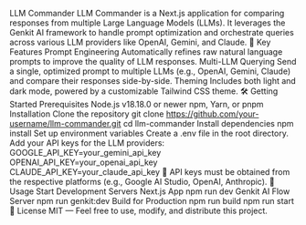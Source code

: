 LLM Commander
LLM Commander is a Next.js application for comparing responses from multiple Large Language Models (LLMs). It leverages the Genkit AI framework to handle prompt optimization and orchestrate queries across various LLM providers like OpenAI, Gemini, and Claude.
🚀 Key Features
Prompt Engineering
Automatically refines raw natural language prompts to improve the quality of LLM responses.
Multi-LLM Querying
Send a single, optimized prompt to multiple LLMs (e.g., OpenAI, Gemini, Claude) and compare their responses side-by-side.
Theming
Includes both light and dark mode, powered by a customizable Tailwind CSS theme.
🛠️ Getting Started
Prerequisites
Node.js v18.18.0 or newer
npm, Yarn, or pnpm
Installation
Clone the repository
git clone https://github.com/your-username/llm-commander.git
cd llm-commander
Install dependencies
npm install
Set up environment variables
Create a .env file in the root directory.
Add your API keys for the LLM providers:
GOOGLE_API_KEY=your_gemini_api_key
OPENAI_API_KEY=your_openai_api_key
CLAUDE_API_KEY=your_claude_api_key
🔐 API keys must be obtained from the respective platforms (e.g., Google AI Studio, OpenAI, Anthropic).
🧪 Usage
Start Development Servers
Next.js App
npm run dev
Genkit AI Flow Server
npm run genkit:dev
Build for Production
npm run build
npm run start
📄 License
MIT — Feel free to use, modify, and distribute this project.